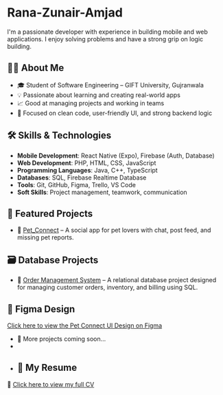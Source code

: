 # Rana-Zunair-Amjad
I'm a passionate developer with experience in building mobile and web applications. I enjoy solving problems and have a strong grip on logic building.
## 👨‍🎓 About Me
- 🎓 Student of Software Engineering – GIFT University, Gujranwala
- 💡 Passionate about learning and creating real-world apps
- 📈 Good at managing projects and working in teams
- 🤖 Focused on clean code, user-friendly UI, and strong backend logic

## 🛠️ Skills & Technologies
- **Mobile Development**: React Native (Expo), Firebase (Auth, Database)
- **Web Development**: PHP, HTML, CSS, JavaScript
- **Programming Languages**: Java, C++, TypeScript
- **Databases**: SQL, Firebase Realtime Database
- **Tools**: Git, GitHub, Figma, Trello, VS Code
- **Soft Skills**: Project management, teamwork, communication
## 📂 Featured Projects
- 🔗 [Pet_Connect](https://github.com/Zunair1308/Pet_Connect) – A social app for pet lovers with chat, post feed, and missing pet reports.
## 🗃️ Database Projects

- 🔗 [Order Management System](https://github.com/Zunair1308/orderManagementSystem.git) – A relational database project designed for managing customer orders, inventory, and billing using SQL.

## 🎨 Figma Design

[Click here to view the Pet Connect UI Design on Figma](https://www.figma.com/design/Rshu1DBygyPF0fMf6HJKVp/Pet-Connect?node-id=0-1&p=f&t=T95jMPY1XjCNoAY4-0)
- 🔧 More projects coming soon...
- 
- ## 📄 My Resume

🔗 [Click here to view my full CV](https://zunair1308.github.io/Rana-Zunair-Amjad/resumee.html)



